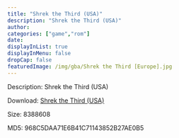 ```yaml
---
title: "Shrek the Third (USA)"
description: "Shrek the Third (USA)"
author: 
categories: ["game","rom"]
date: 
displayInList: true
displayInMenu: false
dropCap: false
featuredImage: /img/gba/Shrek the Third [Europe].jpg
---
```


Description: Shrek the Third (USA)

Download: <a style="text-decoration:underline;" href="https://mega.nz/#!6HBCBKwB!aeLWH580VkM0F1OKOsLyxihkRuODq1NhneGoqRuRGQU" target = "_blank" rel = "nofollow" > Shrek the Third (USA)</a>

Size: 8388608

MD5: 968C5DAA71E6B41C71143852B27AE0B5

